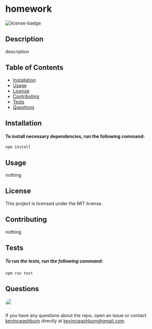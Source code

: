 
# homework

![license-badge](https://img.shields.io/badge/license-MIT-blue)

## Description
description

## Table of Contents

* [Installation](#Installation)
* [Usage](#Usage)
* [License](#License)
* [Contributing](#Contributing)
* [Tests](#Tests)
* [Questions](#Questions)

## Installation
#### To install necessary dependencies, run the following command:
```
npm install
```

## Usage
nothing

## License
This project is licensed under the MIT license.

## Contributing
nothing

## Tests
##### To run the tests, run the following command:
```
npm run test
```

## Questions
<img src="https://avatars0.githubusercontent.com/u/57323164?v=4" style='border-radius: 16px' width='30' />

If you have any questions about the repo, open an issue or contact [kevincwashburn](https://api.github.com/users/kevincwashburn) directly at kevincwashburn@gmail.com.

